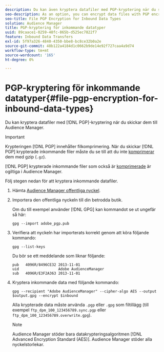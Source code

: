 ```yaml
---
description: Du kan även kryptera datafiler med PGP-kryptering när du skickar dem till Audience Manager.
seo-description: As an option, you can encrypt data files with PGP encryption when sending them to Audience Manager.
seo-title: File PGP Encryption for Inbound Data Types
solution: Audience Manager
title: PGP-kryptering för inkommande datatyper
uuid: 89caace1-0259-48fc-865b-d525ec7822f7
feature: Inbound Data Transfers
exl-id: 5f97a326-4840-4350-bbe8-bc8ce32b0a2e
source-git-commit: 48b122a4184d1c0662b9de14e92f727caa4a9d74
workflow-type: tm+mt
source-wordcount: '165'
ht-degree: 0%

---
```


# PGP-kryptering för inkommande datatyper{#file-pgp-encryption-for-inbound-data-types}

Du kan kryptera datafiler med [!DNL PGP]-kryptering när du skickar dem till Audience Manager.

<!-- c_encryption.xml -->

>[!IMPORTANT]
>
>Krypteringen [!DNL PGP] innehåller filkomprimering. När du skickar [!DNL PGP] krypterade inkommande filer måste du se till att du inte [komprimerar](../../../integration/sending-audience-data/batch-data-transfer-explained/inbound-file-compression.md) dem med gzip (`.gz`).
>
>[!DNL PGP] krypterade inkommande filer som också är [komprimerade](../../../integration/sending-audience-data/batch-data-transfer-explained/inbound-file-compression.md) är ogiltiga i Audience Manager.

Följ stegen nedan för att kryptera inkommande datafiler.

1. Hämta [Audience Manager offentliga nyckel](./assets/adobe_pgp.pub).
2. Importera den offentliga nyckeln till din betrodda butik.

   Om du till exempel använder [!DNL GPG] kan kommandot se ut ungefär så här:

   `gpg --import adobe_pgp.pub`

3. Verifiera att nyckeln har importerats korrekt genom att köra följande kommando:

   `gpg --list-keys`

   Du bör se ett meddelande som liknar följande:

   ```
   pub   4096R/8496CE32 2013-11-01
   uid                  Adobe AudienceManager
   sub   4096R/E3F2A363 2013-11-01
   ```

4. Kryptera inkommande data med följande kommando:

   `gpg --recipient "Adobe AudienceManager" --cipher-algo AES --output $output.gpg --encrypt $inbound`

   Alla krypterade data måste använda `.pgp` eller `.gpg` som filtillägg (till exempel `ftp_dpm_100_123456789.sync.pgp` eller `ftp_dpm_100_123456789.overwrite.gpg`).

   >[!NOTE]
   >
   >Audience Manager stöder bara datakrypteringsalgoritmen [!DNL Advanced Encryption Standard (AES)]. Audience Manager stöder alla nyckelstorlekar.

